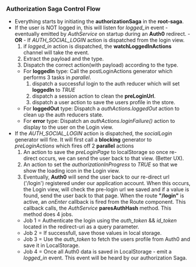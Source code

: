 ### Authorization Saga Control Flow
  - Everything starts by initiating the **authorizationSaga** in the **root-saga**.
  - If the user is NOT logged in, this will listen for _logged_in_ event - eventually emitted by _AuthService_ on startup during an **Auth0** redirect. - **OR** - If  _AUTH_SOCIAL_LOGIN_ action is dispatched from the login view.
    1. if _logged_in_ action is dispatched, the **watchLoggedInActions** channel will take the event.
    2. Extract the payload and the type.
    3. Dispatch the correct action(with payload) according to the type.
      * For **loggedIn** type: Call the postLoginActions generator which performs 3 tasks in _parallel_.
        1. dispatch a successful login to the auth reducer which will set **loggedIn** to _TRUE_
        2. dispatch a session action to clean the **preLoginUrl**.
        3. dispatch a user action to save the users profile in the store.
      * For **loggedOut** type: Dispatch a _authActions.loggedOut_ action to clean up the auth reducers state.
      * For **error** type: Dispatch an _authActions.loginFailure()_ action to display to the user on the Login view.
  - If the _AUTH_SOCIAL_LOGIN_ action is dispatched, the _socialLogin_ generator will fire.  It will first call a **blocking** generator to _preLoginActions_ which fires off 2 **parallel** actions
    1. An action to save the _preLoginPage_ to localStorage so once re-direct occurs, we can send the user back to that view. (Better UX).
    2. An action to set the _authorizationInProgress_ to _TRUE_ so that we show the loading icon in the Login view.
    3. Eventually, **Auth0** will send the user back to our re-direct url ('/login') registered under our application account.  When this occurs, the Login view, will check the pre-login url we saved and if a value is found, send the user back to that page.  When the route **"/login"** is active, an _onEnter_ callback is fired from the Route component.  This callback calls, the _AuthService_ **paresAuthHash** method.  This method does 4 jobs.
      * Job 1 = Authenticate the login using the _auth_token_ && _id_token_ located in the redirect-uri as a query parameter.
      * Job 2 = If successfull, save those values in local storage.
      * Job 3 = Use the _auth_token_ to fetch the users profile from Auth0 and save it in LocalStorage.
      * Job 4 = Once all Auth0 data is saved in LocalStorage - emit a _logged_in_ event.  This event will be heard by our authorization Saga.
